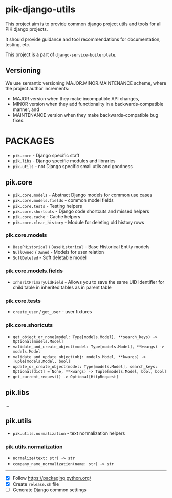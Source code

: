 # pik-django-utils #

This project aim is to provide common django project utils and tools
for all PIK django projects.

It should provide guidance and tool recommendations for documentation,
testing, etc.

This project is a part of `django-service-boilerplate`.

## Versioning ##

We use semantic versioning MAJOR.MINOR.MAINTENANCE scheme, where the project author increments:

 - MAJOR version when they make incompatible API changes,
 - MINOR version when they add functionality in a backwards-compatible manner, and
 - MAINTENANCE version when they make backwards-compatible bug fixes.

# PACKAGES #

 - `pik.core` - Django specific staff
 - `pik.libs` - Django specific modules and libraries
 - `pik.utils` - not Django specific small utils and goodness

## pik.core ##

 - `pik.core.models` - Abstract Django models for common use cases
 - `pik.core.models.fields` - common model fields
 - `pik.core.tests` - Testing helpers
 - `pik.core.shortcuts` - Django code shortcuts and missed helpers
 - `pik.core.cache` - Cache helpers
 - `pik.core.clear_history` - Module for deleting old history rows

### pik.core.models ###

 - `BasePHistorical` / `BaseHistorical` - Base Historical Entity models
 - `NullOwned` / `Owned` - Models for user relation
 - `SoftDeleted` - Soft deletable model

### pik.core.models.fields ###

 - `InheritPrimaryUidField` - Allows you to save the same UID Identifier for child table in inherited tables as in parent table

### pik.core.tests ###

 - `create_user` / `get_user` - user fixtures

### pik.core.shortcuts ###

 - `get_object_or_none(model: Type[models.Model], **search_keys) -> Optional[models.Model]`
 - `validate_and_create_object(model: Type[models.Model], **kwargs) -> models.Model`
 - `validate_and_update_object(obj: models.Model, **kwargs) -> Tuple[models.Model, bool]`
 - `update_or_create_object(model: Type[models.Model], search_keys: Optional[dict] = None, **kwargs) -> Tuple[models.Model, bool, bool]`
 - `get_current_request() -> Optional[HttpRequest]`

## pik.libs ##

...

## pik.utils ##

 - `pik.utils.normalization` - text normalization helpers

### pik.utils.normalization ###

 - `normalize(text: str) -> str`
 - `company_name_normalization(name: str) -> str`

---

 - [x] Follow https://packaging.python.org/
 - [x] Create `release.sh` file
 - [ ] Generate Django common settings
